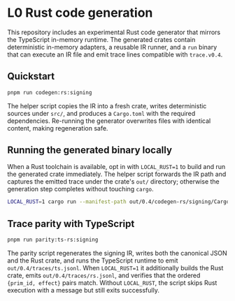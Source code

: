# L0 Rust code generation

This repository includes an experimental Rust code generator that mirrors the TypeScript in-memory runtime. The generated crates contain deterministic in-memory adapters, a reusable IR runner, and a `run` binary that can execute an IR file and emit trace lines compatible with `trace.v0.4`.

## Quickstart

```bash
pnpm run codegen:rs:signing
```

The helper script copies the IR into a fresh crate, writes deterministic sources under `src/`, and produces a `Cargo.toml` with the required dependencies. Re-running the generator overwrites files with identical content, making regeneration safe.

## Running the generated binary locally

When a Rust toolchain is available, opt in with `LOCAL_RUST=1` to build and run the generated crate immediately. The helper script forwards the IR path and captures the emitted trace under the crate's `out/` directory; otherwise the generation step completes without touching `cargo`.

```bash
LOCAL_RUST=1 cargo run --manifest-path out/0.4/codegen-rs/signing/Cargo.toml -- --ir out/0.4/ir/signing.ir.json
```

## Trace parity with TypeScript

```bash
pnpm run parity:ts-rs:signing
```

The parity script regenerates the signing IR, writes both the canonical JSON and the Rust crate, and runs the TypeScript runtime to emit `out/0.4/traces/ts.jsonl`. When `LOCAL_RUST=1` it additionally builds the Rust crate, emits `out/0.4/traces/rs.jsonl`, and verifies that the ordered `{prim_id, effect}` pairs match. Without `LOCAL_RUST`, the script skips Rust execution with a message but still exits successfully.
